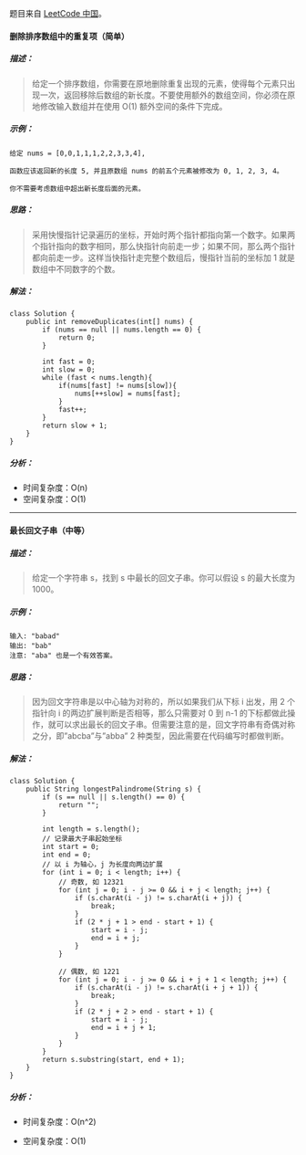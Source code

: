 题目来自 [LeetCode 中国](https://leetcode-cn.com/)。

#### 删除排序数组中的重复项（简单）

##### 描述：

> 给定一个排序数组，你需要在原地删除重复出现的元素，使得每个元素只出现一次，返回移除后数组的新长度。不要使用额外的数组空间，你必须在原地修改输入数组并在使用 O(1) 额外空间的条件下完成。

##### 示例：

```
给定 nums = [0,0,1,1,1,2,2,3,3,4],

函数应该返回新的长度 5, 并且原数组 nums 的前五个元素被修改为 0, 1, 2, 3, 4。

你不需要考虑数组中超出新长度后面的元素。
```

##### 思路：

> 采用快慢指针记录遍历的坐标，开始时两个指针都指向第一个数字。如果两个指针指向的数字相同，那么快指针向前走一步；如果不同，那么两个指针都向前走一步。这样当快指针走完整个数组后，慢指针当前的坐标加 1 就是数组中不同数字的个数。

##### 解法：

```
class Solution {
    public int removeDuplicates(int[] nums) {
        if (nums == null || nums.length == 0) {
            return 0;
        }

        int fast = 0;
        int slow = 0;
        while (fast < nums.length){
            if(nums[fast] != nums[slow]){
                nums[++slow] = nums[fast];
            }
            fast++;
        }
        return slow + 1;
    }
}
```

##### 分析：

- 时间复杂度：O(n)
- 空间复杂度：O(1)

--------

#### 最长回文子串（中等）

##### 描述：

> 给定一个字符串 s，找到 s 中最长的回文子串。你可以假设 s 的最大长度为1000。

##### 示例：

```
输入: "babad"
输出: "bab"
注意: "aba" 也是一个有效答案。
```

##### 思路：

> 因为回文字符串是以中心轴为对称的，所以如果我们从下标 i 出发，用 2 个指针向 i 的两边扩展判断是否相等，那么只需要对 0 到 n-1 的下标都做此操作，就可以求出最长的回文子串。但需要注意的是，回文字符串有奇偶对称之分，即”abcba”与”abba” 2 种类型，因此需要在代码编写时都做判断。

##### 解法：

```
class Solution {
    public String longestPalindrome(String s) {
        if (s == null || s.length() == 0) {
            return "";
        }

        int length = s.length();
        // 记录最大子串起始坐标
        int start = 0;
        int end = 0;
        // 以 i 为轴心，j 为长度向两边扩展
        for (int i = 0; i < length; i++) {
            // 奇数, 如 12321
            for (int j = 0; i - j >= 0 && i + j < length; j++) {
                if (s.charAt(i - j) != s.charAt(i + j)) {
                    break;
                }
                if (2 * j + 1 > end - start + 1) {
                    start = i - j;
                    end = i + j;
                }
            }

            // 偶数, 如 1221
            for (int j = 0; i - j >= 0 && i + j + 1 < length; j++) {
                if (s.charAt(i - j) != s.charAt(i + j + 1)) {
                    break;
                }
                if (2 * j + 2 > end - start + 1) {
                    start = i - j;
                    end = i + j + 1;
                }
            }
        }
        return s.substring(start, end + 1);
    }
}
```

##### 分析：

- 时间复杂度：O(n^2)

- 空间复杂度：O(1)